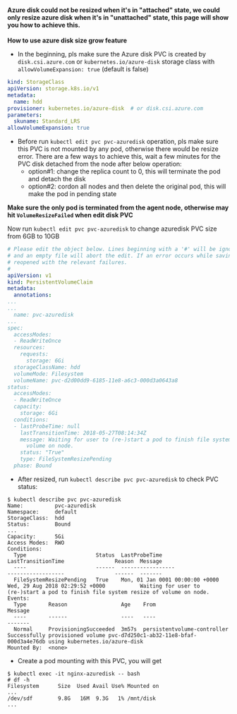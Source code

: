 #### Azure disk could not be resized when it's in "attached" state, we could only resize azure disk when it's in "unattached" state, this page will show you how to achieve this.

**How to use azure disk size grow feature**
 - In the beginning, pls make sure the Azure disk PVC is created by `disk.csi.azure.com` or `kubernetes.io/azure-disk` storage class with `allowVolumeExpansion: true` (default is false)
```yaml
kind: StorageClass
apiVersion: storage.k8s.io/v1
metadata:
  name: hdd
provisioner: kubernetes.io/azure-disk  # or disk.csi.azure.com
parameters:
  skuname: Standard_LRS
allowVolumeExpansion: true
```
 - Before run `kubectl edit pvc pvc-azuredisk` operation, pls make sure this PVC is not mounted by any pod, otherwise there would be resize error. There are a few ways to achieve this, wait a few minutes for the PVC disk detached from the node after below operation:
   - option#1: change the replica count to 0, this will terminate the pod and detach the disk
   - option#2: cordon all nodes and then delete the original pod, this will make the pod in pending state

**Make sure the only pod is terminated from the agent node, otherwise may hit `VolumeResizeFailed` when edit disk PVC**

Now run `kubectl edit pvc pvc-azuredisk` to change azuredisk PVC size from 6GB to 10GB
  
```yaml
# Please edit the object below. Lines beginning with a '#' will be ignored,
# and an empty file will abort the edit. If an error occurs while saving this file will be
# reopened with the relevant failures.
#
apiVersion: v1
kind: PersistentVolumeClaim
metadata:
  annotations:
...
...
  name: pvc-azuredisk
...
spec:
  accessModes:
  - ReadWriteOnce
  resources:
    requests:
      storage: 6Gi
  storageClassName: hdd
  volumeMode: Filesystem
  volumeName: pvc-d2d00dd9-6185-11e8-a6c3-000d3a0643a8
status:
  accessModes:
  - ReadWriteOnce
  capacity:
    storage: 6Gi
  conditions:
  - lastProbeTime: null
    lastTransitionTime: 2018-05-27T08:14:34Z
    message: Waiting for user to (re-)start a pod to finish file system resize of
      volume on node.
    status: "True"
    type: FileSystemResizePending
  phase: Bound
```

 - After resized, run `kubectl describe pvc pvc-azuredisk` to check PVC status:
```console
$ kubectl describe pvc pvc-azuredisk
Name:          pvc-azuredisk
Namespace:     default
StorageClass:  hdd
Status:        Bound
...
Capacity:      5Gi
Access Modes:  RWO
Conditions:
  Type                      Status  LastProbeTime                     LastTransitionTime                Reason  Message
  ----                      ------  -----------------                 ------------------                ------  -------
  FileSystemResizePending   True    Mon, 01 Jan 0001 00:00:00 +0000   Wed, 29 Aug 2018 02:29:52 +0000           Waiting for user to (re-)start a pod to finish file system resize of volume on node.
Events:
  Type       Reason                 Age    From                         Message
  ----       ------                 ----   ----                         -------
  Normal     ProvisioningSucceeded  3m57s  persistentvolume-controller  Successfully provisioned volume pvc-d7d250c1-ab32-11e8-bfaf-000d3a4e76db using kubernetes.io/azure-disk
Mounted By:  <none>
```

 - Create a pod mounting with this PVC, you will get
```console
$ kubectl exec -it nginx-azuredisk -- bash
# df -h
Filesystem      Size  Used Avail Use% Mounted on
...
/dev/sdf        9.8G   16M  9.3G   1% /mnt/disk
...
```
